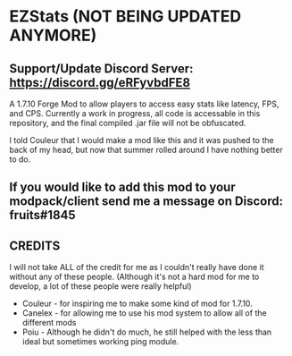 # EZStats (NOT BEING UPDATED ANYMORE)

## Support/Update Discord Server: https://discord.gg/eRFyvbdFE8

A 1.7.10 Forge Mod to allow players to access easy stats like latency, FPS, and CPS.
Currently a work in progress, all code is accessable in this repository, and the final compiled .jar file will not be obfuscated.

I told Couleur that I would make a mod like this and it was pushed to the back of my head, but now that summer rolled around I have nothing better to do.

## If you would like to add this mod to your modpack/client send me a message on Discord: fruits#1845

## CREDITS
I will not take ALL of the credit for me as I couldn't really have done it without any of these people. (Although it's not a hard mod for me to develop, a lot of these people were really helpful)
- Couleur - for inspiring me to make some kind of mod for 1.7.10.
- Canelex - for allowing me to use his mod system to allow all of the different mods
- Poiu - Although he didn't do much, he still helped with the less than ideal but sometimes working ping module.
